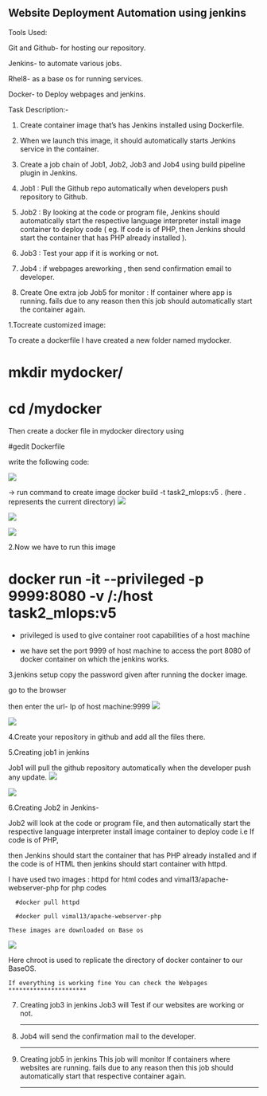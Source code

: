 ## Website Deployment Automation using jenkins

Tools Used:

Git and Github- for hosting our repository.

Jenkins- to automate various jobs.

Rhel8- as a base os for running services.

Docker- to Deploy webpages and jenkins.

Task Description:-

1. Create container image that’s has Jenkins installed using Dockerfile.

2. When we launch this image, it should automatically starts Jenkins service in the container.

3. Create a job chain of Job1, Job2, Job3 and Job4 using build pipeline plugin in Jenkins.

4. Job1 : Pull the Github repo automatically when developers push repository to Github.

5. Job2 : By looking at the code or program file, Jenkins should automatically start the respective language interpreter install image container to deploy code ( eg. If code is of    PHP, then Jenkins should start the container that has PHP already installed ).

6. Job3 : Test your app if it is working or not.

7. Job4 : if webpages areworking , then send confirmation email to developer.

8. Create One extra job Job5 for monitor : If container where app is running. fails due to any reason then this job should automatically start the container again.


1.Tocreate customized image:

 To create a dockerfile I have created a new folder named mydocker.
 # mkdir mydocker/
 # cd /mydocker
 
 Then create a docker file in mydocker directory using
 
 #gedit Dockerfile
 
 write the following code:
 
 ![](screenshots/image.PNG)
 
 -> run command to create image
    docker build -t task2_mlops:v5 .  (here . represents the current directory)
    ![](screenshots/1.PNG)
    
   ![](screenshots/2.PNG)
    
   ![](screenshots/3.PNG)
    
  2.Now we have to run this image
  
  # docker run -it --privileged -p 9999:8080 -v /:/host task2_mlops:v5
  
  -  privileged is used to give container root capabilities of a host machine
  
  -  we have set the port 9999 of host machine to access the port 8080 of docker container on which the jenkins works.
  
  3.jenkins setup
  copy the password given after running the docker image.
    
   go to the browser
  
  then enter the url- Ip of host machine:9999
![](screenshots/4.PNG)

![](screenshots/6.png)
    
 
  4.Create your repository in github and add all the files there.
  
  5.Creating job1 in jenkins
  
   Job1 will pull the github repository automatically when the developer push any update.
   ![](screenshots/screenshot(92).png)
   
   ![](screenshots/screenshot(93).png)
   
  6.Creating Job2 in Jenkins-
  
   Job2 will look at the code or program file, and then automatically start the respective language interpreter install image container to deploy code i.e If code is of PHP, 
   
   then Jenkins should start the container that has PHP already installed and if the code is of HTML then jenkins should start container with httpd.
   
   I have used two images : httpd for html codes and vimal13/apache-webserver-php for php codes
   
      #docker pull httpd
      
      #docker pull vimal13/apache-webserver-php
      
    These images are downloaded on Base os
    
  ![](screenshots/5.png)
   
   Here chroot is used to replicate the directory of docker container to our BaseOS.
    
    If everything is working fine You can check the Webpages
    **********************
    
 7. Creating job3 in jenkins
     Job3 will Test if our websites are working or not.
     ****************
     
 8. Job4 will send the confirmation mail to the developer.
     *********************
     
 9. Creating job5 in jenkins
     This job will monitor If containers where websites are running. fails due to any reason then this job should automatically start that respective container again.
      **********************
    
    
    
    
 
 
 
 
 
 
 
 
 
 
 
 
 
 
 
